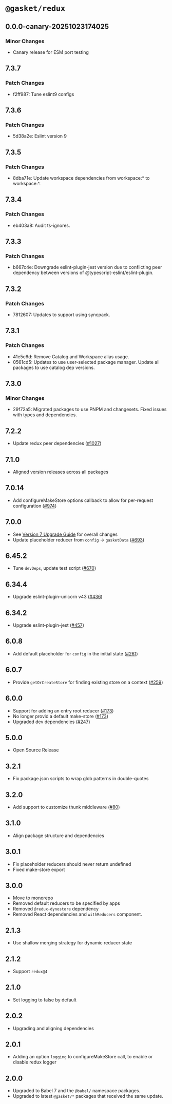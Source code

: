 # `@gasket/redux`

## 0.0.0-canary-20251023174025

### Minor Changes

- Canary release for ESM port testing

## 7.3.7

### Patch Changes

- f2ff987: Tune eslint9 configs

## 7.3.6

### Patch Changes

- 5d38a2e: Eslint version 9

## 7.3.5

### Patch Changes

- 8dba71e: Update workspace dependencies from workspace:\* to workspace:^.

## 7.3.4

### Patch Changes

- eb403a8: Audit ts-ignores.

## 7.3.3

### Patch Changes

- b667c4e: Downgrade eslint-plugin-jest version due to conflicting peer dependency between versions of @typescript-eslint/eslint-plugin.

## 7.3.2

### Patch Changes

- 7812607: Updates to support using syncpack.

## 7.3.1

### Patch Changes

- 41e5c6d: Remove Catalog and Workspace alias usage.
- 0561cd5: Updates to use user-selected package manager. Update all packages to use catalog dep versions.

## 7.3.0

### Minor Changes

- 29f72a5: Migrated packages to use PNPM and changesets. Fixed issues with types and dependencies.

## 7.2.2

- Update redux peer dependencies ([#1027])

## 7.1.0

- Aligned version releases across all packages

## 7.0.14

- Add configureMakeStore options callback to allow for per-request configuration ([#974])

## 7.0.0

- See [Version 7 Upgrade Guide] for overall changes
- Update placeholder reducer from `config` -> `gasketData` ([#693])

## 6.45.2

- Tune `devDeps`, update test script ([#670])

## 6.34.4

- Upgrade eslint-plugin-unicorn v43 ([#436])

## 6.34.2

- Upgrade eslint-plugin-jest ([#457])

## 6.0.8

- Add default placeholder for `config` in the initial state ([#261])

## 6.0.7

- Provide `getOrCreateStore` for finding existing store on a context ([#259])

## 6.0.0

- Support for adding an entry root reducer ([#173])
- No longer provid a default make-store ([#173])
- Upgraded dev dependencies ([#247])

## 5.0.0

- Open Source Release

## 3.2.1

- Fix package.json scripts to wrap glob patterns in double-quotes

## 3.2.0

- Add support to customize thunk middleware ([#80])

## 3.1.0

- Align package structure and dependencies

## 3.0.1

- Fix placeholder reducers should never return undefined
- Fixed make-store export

## 3.0.0

- Move to monorepo
- Removed default reducers to be specified by apps
- Removed `@redux-dynostore` dependency
- Removed React dependencies and `withReducers` component.

## 2.1.3

- Use shallow merging strategy for dynamic reducer state

## 2.1.2

- Support `redux@4`

## 2.1.0

- Set logging to false by default

## 2.0.2

- Upgrading and aligning dependencies

## 2.0.1

- Adding an option `logging` to configureMakeStore call, to enable or disable redux logger

## 2.0.0

- Upgraded to Babel 7 and the `@babel/` namespace packages.
- Upgraded to latest `@gasket/*` packages that received the same update.

[Version 7 Upgrade Guide]: /docs/upgrade-to-7.md
[#80]: https://github.com/godaddy/gasket/pull/80
[#173]: https://github.com/godaddy/gasket/pull/173
[#247]: https://github.com/godaddy/gasket/pull/247
[#259]: https://github.com/godaddy/gasket/pull/259
[#261]: https://github.com/godaddy/gasket/pull/261
[#436]: https://github.com/godaddy/gasket/pull/436
[#457]: https://github.com/godaddy/gasket/pull/457
[#670]: https://github.com/godaddy/gasket/pull/670
[#693]: https://github.com/godaddy/gasket/pull/693
[#974]: https://github.com/godaddy/gasket/pull/974
[#1027]: https://github.com/godaddy/gasket/pull/1027
